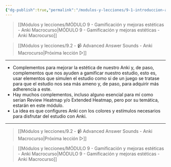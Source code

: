 ```yaml
---
{"dg-publish":true,"permalink":"/modulos-y-lecciones/9-1-introduccion-al-modulo-anki-macrocurso/","noteIcon":"","updated":"2024-05-15T22:20:33.314+02:00"}
---
```



> [[Módulos y lecciones/MÓDULO 9 - Gamificación y mejoras estéticas - Anki Macrocurso\|MÓDULO 9 - Gamificación y mejoras estéticas - Anki Macrocurso]]

> [[Módulos y lecciones/9.2 - 📹 Advanced Answer Sounds - Anki Macrocurso\|Próxima lección ▷]]

---

- Complementos para mejorar la estética de nuestro Anki y, de paso, complementos que nos ayuden a gamificar nuestro estudio, esto es, usar elementos que simulen el estudio como si de un juego se tratase para que el estudio nos sea más ameno y, de paso, para adquirir más adherencia a este.
- Hay muchos complementos, incluso alguno esencial para mí como serían Review Heatmap y/o Extended Heatmap, pero por su temática, estarán en este módulo. 
- La idea es que configures Anki con los colores y estímulos necesarios para disfrutar del estudio con Anki.

---

> [[Módulos y lecciones/9.2 - 📹 Advanced Answer Sounds - Anki Macrocurso\|Próxima lección ▷]]

> [[Módulos y lecciones/MÓDULO 9 - Gamificación y mejoras estéticas - Anki Macrocurso\|MÓDULO 9 - Gamificación y mejoras estéticas - Anki Macrocurso]]